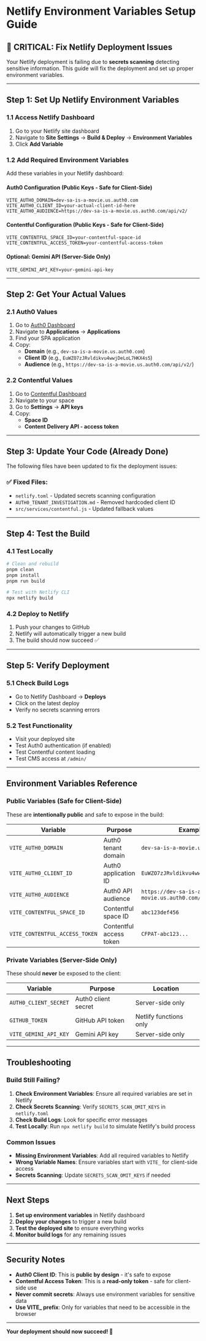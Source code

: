 # Netlify Environment Variables Setup Guide

## 🚨 **CRITICAL: Fix Netlify Deployment Issues**

Your Netlify deployment is failing due to **secrets scanning** detecting sensitive information. This guide will fix the deployment and set up proper environment variables.

---

## **Step 1: Set Up Netlify Environment Variables**

### **1.1 Access Netlify Dashboard**
1. Go to your Netlify site dashboard
2. Navigate to **Site Settings** → **Build & Deploy** → **Environment Variables**
3. Click **Add Variable**

### **1.2 Add Required Environment Variables**

Add these variables in your Netlify dashboard:

#### **Auth0 Configuration (Public Keys - Safe for Client-Side)**
```
VITE_AUTH0_DOMAIN=dev-sa-is-a-movie.us.auth0.com
VITE_AUTH0_CLIENT_ID=your-actual-client-id-here
VITE_AUTH0_AUDIENCE=https://dev-sa-is-a-movie.us.auth0.com/api/v2/
```

#### **Contentful Configuration (Public Keys - Safe for Client-Side)**
```
VITE_CONTENTFUL_SPACE_ID=your-contentful-space-id
VITE_CONTENTFUL_ACCESS_TOKEN=your-contentful-access-token
```

#### **Optional: Gemini API (Server-Side Only)**
```
VITE_GEMINI_API_KEY=your-gemini-api-key
```

---

## **Step 2: Get Your Actual Values**

### **2.1 Auth0 Values**
1. Go to [Auth0 Dashboard](https://manage.auth0.com/dashboard/us/dev-sa-is-a-movie)
2. Navigate to **Applications** → **Applications**
3. Find your SPA application
4. Copy:
   - **Domain** (e.g., `dev-sa-is-a-movie.us.auth0.com`)
   - **Client ID** (e.g., `EuWZO7zJRvldikvu4wwjDeLoL7HKX4s5`)
   - **Audience** (e.g., `https://dev-sa-is-a-movie.us.auth0.com/api/v2/`)

### **2.2 Contentful Values**
1. Go to [Contentful Dashboard](https://app.contentful.com)
2. Navigate to your space
3. Go to **Settings** → **API keys**
4. Copy:
   - **Space ID**
   - **Content Delivery API - access token**

---

## **Step 3: Update Your Code (Already Done)**

The following files have been updated to fix the deployment issues:

### **✅ Fixed Files:**
- `netlify.toml` - Updated secrets scanning configuration
- `AUTH0_TENANT_INVESTIGATION.md` - Removed hardcoded client ID
- `src/services/contentful.js` - Updated fallback values

---

## **Step 4: Test the Build**

### **4.1 Test Locally**
```bash
# Clean and rebuild
pnpm clean
pnpm install
pnpm run build

# Test with Netlify CLI
npx netlify build
```

### **4.2 Deploy to Netlify**
1. Push your changes to GitHub
2. Netlify will automatically trigger a new build
3. The build should now succeed ✅

---

## **Step 5: Verify Deployment**

### **5.1 Check Build Logs**
- Go to Netlify Dashboard → **Deploys**
- Click on the latest deploy
- Verify no secrets scanning errors

### **5.2 Test Functionality**
- Visit your deployed site
- Test Auth0 authentication (if enabled)
- Test Contentful content loading
- Test CMS access at `/admin/`

---

## **Environment Variables Reference**

### **Public Variables (Safe for Client-Side)**
These are **intentionally public** and safe to expose in the build:

| Variable | Purpose | Example |
|----------|---------|---------|
| `VITE_AUTH0_DOMAIN` | Auth0 tenant domain | `dev-sa-is-a-movie.us.auth0.com` |
| `VITE_AUTH0_CLIENT_ID` | Auth0 application ID | `EuWZO7zJRvldikvu4wwjDeLoL7HKX4s5` |
| `VITE_AUTH0_AUDIENCE` | Auth0 API audience | `https://dev-sa-is-a-movie.us.auth0.com/api/v2/` |
| `VITE_CONTENTFUL_SPACE_ID` | Contentful space ID | `abc123def456` |
| `VITE_CONTENTFUL_ACCESS_TOKEN` | Contentful access token | `CFPAT-abc123...` |

### **Private Variables (Server-Side Only)**
These should **never** be exposed to the client:

| Variable | Purpose | Location |
|----------|---------|----------|
| `AUTH0_CLIENT_SECRET` | Auth0 client secret | Server-side only |
| `GITHUB_TOKEN` | GitHub API token | Netlify functions only |
| `VITE_GEMINI_API_KEY` | Gemini API key | Server-side only |

---

## **Troubleshooting**

### **Build Still Failing?**
1. **Check Environment Variables**: Ensure all required variables are set in Netlify
2. **Check Secrets Scanning**: Verify `SECRETS_SCAN_OMIT_KEYS` in `netlify.toml`
3. **Check Build Logs**: Look for specific error messages
4. **Test Locally**: Run `npx netlify build` to simulate Netlify's build process

### **Common Issues**
- **Missing Environment Variables**: Add all required variables to Netlify
- **Wrong Variable Names**: Ensure variables start with `VITE_` for client-side access
- **Secrets Scanning**: Update `SECRETS_SCAN_OMIT_KEYS` if needed

---

## **Next Steps**

1. **Set up environment variables** in Netlify dashboard
2. **Deploy your changes** to trigger a new build
3. **Test the deployed site** to ensure everything works
4. **Monitor build logs** for any remaining issues

---

## **Security Notes**

- **Auth0 Client ID**: This is **public by design** - it's safe to expose
- **Contentful Access Token**: This is a **read-only token** - safe for client-side use
- **Never commit secrets**: Always use environment variables for sensitive data
- **Use VITE_ prefix**: Only for variables that need to be accessible in the browser

---

**Your deployment should now succeed! 🎉**




